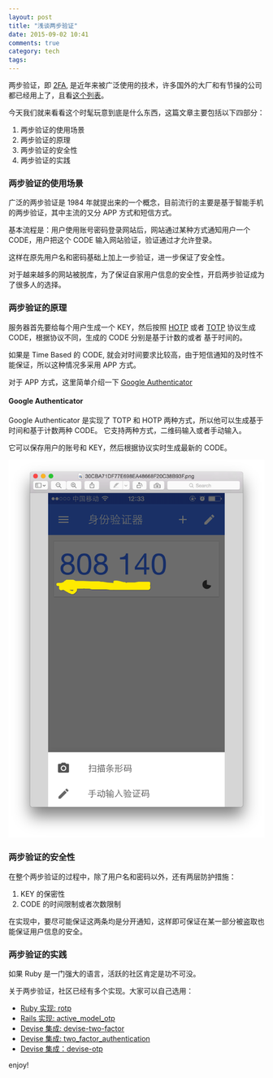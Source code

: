 ```yaml
---
layout: post
title: "浅谈两步验证"
date: 2015-09-02 10:41
comments: true
category: tech
tags: 
---
```


两步验证，即 [2FA](https://en.wikipedia.org/wiki/Two-factor_authentication), 是近年来被广泛使用的技术，许多国外的大厂和有节操的公司都已经用上了，且看[这个列表](https://en.wikipedia.org/wiki/Google_Authenticator#Usage)。

今天我们就来看看这个时髦玩意到底是什么东西，这篇文章主要包括以下四部分：

1. 两步验证的使用场景
2. 两步验证的原理
3. 两步验证的安全性
4. 两步验证的实践

<!--more-->

### 两步验证的使用场景

广泛的两步验证是 1984 年就提出来的一个概念，目前流行的主要是基于智能手机的两步验证，其中主流的又分 APP 方式和短信方式。

基本流程是：用户使用账号密码登录网站后，网站通过某种方式通知用户一个 CODE，用户把这个 CODE 输入网站验证，验证通过才允许登录。

这样在原先用户名和密码基础上加上一步验证，进一步保证了安全性。

对于越来越多的网站被脱库，为了保证自家用户信息的安全性，开启两步验证成为了很多人的选择。

### 两步验证的原理

服务器首先要给每个用户生成一个 KEY，然后按照 [HOTP](http://tools.ietf.org/html/rfc4226) 或者 [TOTP](http://tools.ietf.org/html/rfc6238) 协议生成 CODE，根据协议不同，生成的 CODE 分别是基于计数的或者 基于时间的。

如果是 Time Based 的 CODE, 就会对时间要求比较高，由于短信通知的及时性不能保证，所以这种情况多采用 APP 方式。

对于 APP 方式，这里简单介绍一下 [Google Authenticator](https://en.wikipedia.org/wiki/Google_Authenticator) 

#### Google Authenticator

Google Authenticator 是实现了 TOTP 和 HOTP 两种方式，所以他可以生成基于时间和基于计数两种 CODE。 它支持两种方式，二维码输入或者手动输入。

它可以保存用户的账号和 KEY，然后根据协议实时生成最新的 CODE。

![Google Authenticator](/images/google_authenticator_snapshot.png)

### 两步验证的安全性

在整个两步验证的过程中，除了用户名和密码以外，还有两层防护措施：

1. KEY 的保密性
2. CODE 的时间限制或者次数限制

在实现中，要尽可能保证这两条均是分开通知，这样即可保证在某一部分被盗取也能保证用户信息的安全。

### 两步验证的实践

如果 Ruby 是一门强大的语言，活跃的社区肯定是功不可没。

关于两步验证，社区已经有多个实现。大家可以自己选用：

+ [Ruby 实现: rotp](https://github.com/mdp/rotp)
+ [Rails 实现: active_model_otp](https://github.com/heapsource/active_model_otp)
+ [Devise 集成: devise-two-factor](https://github.com/tinfoil/devise-two-factor)
+ [Devise 集成: two_factor_authentication](https://github.com/Houdini/two_factor_authentication)
+ [Devise 集成：devise-otp](https://github.com/wmlele/devise-otp)


enjoy!
